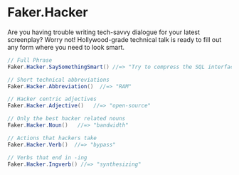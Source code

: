 # Faker.Hacker

Are you having trouble writing tech-savvy dialogue for your latest screenplay?
Worry not! Hollywood-grade technical talk is ready to fill out any form where you need to look smart.

```cs
// Full Phrase
Faker.Hacker.SaySomethingSmart() //=> "Try to compress the SQL interface, maybe it will program the back-end hard drive!"

// Short technical abbreviations
Faker.Hacker.Abbreviation()  //=> "RAM"

// Hacker centric adjectives
Faker.Hacker.Adjective()   //=> "open-source"

// Only the best hacker related nouns
Faker.Hacker.Noun()   //=> "bandwidth"

// Actions that hackers take
Faker.Hacker.Verb()  //=> "bypass"

// Verbs that end in -ing
Faker.Hacker.Ingverb() //=> "synthesizing"
```